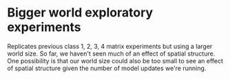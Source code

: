 # Bigger world exploratory experiments

Replicates previous class 1, 2, 3, 4 matrix experiments but using a larger world size.
So far, we haven't seen much of an effect of spatial structure.
One possibility is that our world size could also be too small to see an effect of spatial structure given the number of model updates we're running.
